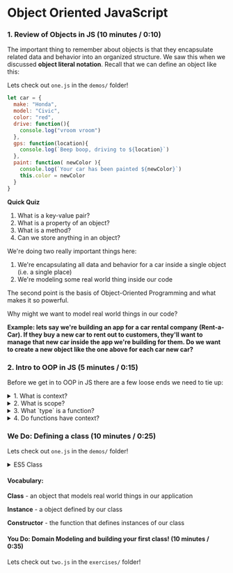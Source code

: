 # Object Oriented JavaScript

<!--

~ 60 - 90 min (finish first lesson block)

- review objects/context and functions and scope
- Frame ES5 syntax
- walk through OOP with ES5 syntax
	- defining a class
	- creating instances
	- inheritance (and prototypes)

-->

### 1. Review of Objects in JS (10 minutes / 0:10)

The important thing to remember about objects is that they encapsulate related data and behavior into an organized structure. We saw this when we discussed **object literal notation**. Recall that we can define an object like this:

Lets check out `one.js` in the `demos/` folder!

```js
let car = {
  make: "Honda",
  model: "Civic",
  color: "red",
  drive: function(){
    console.log("vroom vroom")
  },
  gps: function(location){
    console.log(`Beep boop, driving to ${location}`)
  },
  paint: function( newColor ){
    console.log(`Your car has been painted ${newColor}`)
    this.color = newColor
  }
}
```

**Quick Quiz**

1. What is a key-value pair?
2. What is a property of an object?
3. What is a method?
4. Can we store anything in an object?

We're doing two really important things here:

  1. We're encapsulating all data and behavior for a car inside a single object (i.e. a single place)
  2. We're modeling some real world thing inside our code

The second point is the basis of Object-Oriented Programming and what makes it so powerful.

Why might we want to model real world things in our code?

__Example: lets say we're building an app for a car rental company (Rent-a-Car). If they buy a new car to rent out to customers, they'll want to manage that new car inside the app we're building for them. Do we want to create a new object like the one above for each car new car?__

### 2. Intro to OOP in JS (5 minutes / 0:15)

Before we get in to OOP in JS there are a few loose ends we need to tie up:

<details>
    <summary>1. What is context?</summary>

    A reference (through `this`) to the object that owns the currently executing code.
</details>
<details>
    <summary>2. What is scope?</summary>

    Where variables are accessible during function invocation.
</details>
<details>
    <summary>3. What `type` is a function?</summary>

    Well it's a function, but a function is a type of object!
</details>
<details>
    <summary>4. Do functions have context?</summary>

    They do!
</details>

### We Do: Defining a class (10 minutes / 0:25)
Lets check out `one.js` in the `demos/` folder!

<details>
  <summary>ES5 Class</summary>

  ```js
  function Car(make, model, color) {
    this.make = make;
    this.model = model;
    this.color = color;
    this.drive = () => console.log('vroom vroom');
    this.gps = location => console.log(`driving to ${location}`);
    this.paint = newColor => (this.color = newColor);
  }
  ```
</details>

#### Vocabulary:

**Class** - an object that models real world things in our application

**Instance** - a object defined by our class

**Constructor** - the function that defines instances of our class

#### You Do: Domain Modeling and building your first class! (10 minutes / 0:35)

Lets check out `two.js` in the `exercises/` folder!